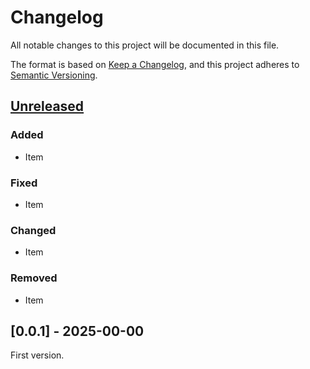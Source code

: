 <!-- markdownlint-configure-file {"MD024": { "siblings_only": true } } -->

# Changelog

All notable changes to this project will be documented in this file.

The format is based on [Keep a Changelog](https://keepachangelog.com/en/1.0.0/), and this project
adheres to [Semantic Versioning](https://semver.org/spec/v2.0.0.html).

## [Unreleased]

### Added

- Item

### Fixed

- Item

### Changed

- Item

### Removed

- Item

## [0.0.1] - 2025-00-00

First version.

[unreleased]: https://github.com/Tatsh/gmail-archiver/compare/v0.0.0...HEAD
